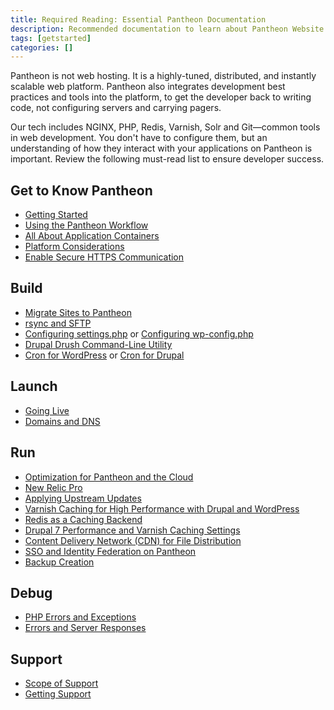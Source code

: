 ```yaml
---
title: Required Reading: Essential Pantheon Documentation
description: Recommended documentation to learn about Pantheon Website Management Platform's technologies.
tags: [getstarted]
categories: []
---
```

Pantheon is not web hosting. It is a highly-tuned, distributed, and instantly scalable web platform. Pantheon also integrates development best practices and tools into the platform, to get the developer back to writing code, not configuring servers and carrying pagers.

Our tech includes NGINX, PHP, Redis, Varnish, Solr and Git&mdash;common tools in web development. You don't have to configure them, but an understanding of how they interact with your applications on Pantheon is important. Review the following must-read list to ensure developer success.

## Get to Know Pantheon

- [Getting Started](/docs/getting-started)  
- [Using the Pantheon Workflow](/docs/pantheon-workflow/)
- [All About Application Containers](/docs/application-containers/)
- [Platform Considerations](/docs/platform-considerations/)  
- [Enable Secure HTTPS Communication](/docs/enable-https)

## Build
- [Migrate Sites to Pantheon](/docs/migrate)  
- [rsync and SFTP](/docs/rsync-and-sftp)
- [Configuring settings.php](/docs/settings-php) or [Configuring wp-config.php](/docs/wp-config-php)
- [Drupal Drush Command-Line Utility](/docs/drush)
- [Cron for WordPress](/docs/wordpress-cron) or [Cron for Drupal](/docs/drupal-cron)

## Launch
- [Going Live](/docs/going-live)
- [Domains and DNS](/docs/domains)

## Run
- [Optimization for Pantheon and the Cloud](/docs/cloud-optimization)
- [New Relic Pro](/docs/new-relic)
- [Applying Upstream Updates](/docs/upstream-updates)
- [Varnish Caching for High Performance with Drupal and WordPress](/docs/varnish)
- [Redis as a Caching Backend](/docs/redis)
- [Drupal 7 Performance and Varnish Caching Settings](/docs/drupal-cache)
- [Content Delivery Network (CDN) for File Distribution](/docs/content-delivery-network/)
- [SSO and Identity Federation on Pantheon](/docs/sso/)
- [Backup Creation](/docs/create-backups)

## Debug

- [PHP Errors and Exceptions](/docs/php-errors/)
- [Errors and Server Responses](/docs/errors-and-server-responses/)

## Support

- [Scope of Support](/docs/scope-of-support/)
- [Getting Support](/docs/getting-support)
